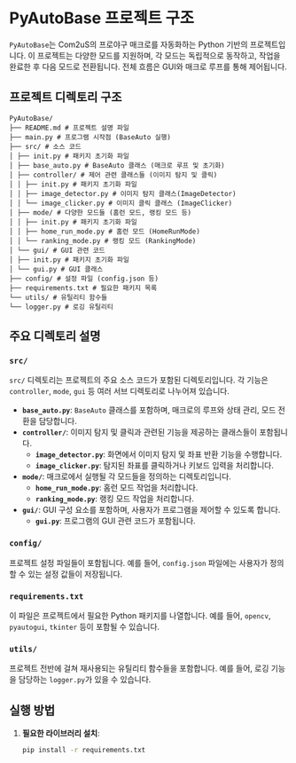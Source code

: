 # PyAutoBase 프로젝트 구조

`PyAutoBase`는 Com2uS의 프로야구 매크로를 자동화하는 Python 기반의 프로젝트입니다. 이 프로젝트는 다양한 모드를 지원하며, 각 모드는 독립적으로 동작하고, 작업을 완료한 후 다음 모드로 전환됩니다. 전체 흐름은 GUI와 매크로 루프를 통해 제어됩니다.

## 프로젝트 디렉토리 구조

```
PyAutoBase/
├── README.md # 프로젝트 설명 파일
├── main.py # 프로그램 시작점 (BaseAuto 실행)
├── src/ # 소스 코드
│ ├── init.py # 패키지 초기화 파일
│ ├── base_auto.py # BaseAuto 클래스 (매크로 루프 및 초기화)
│ ├── controller/ # 제어 관련 클래스들 (이미지 탐지 및 클릭)
│ │ ├── init.py # 패키지 초기화 파일
│ │ ├── image_detector.py # 이미지 탐지 클래스(ImageDetector)
│ │ └── image_clicker.py # 이미지 클릭 클래스 (ImageClicker)
│ ├── mode/ # 다양한 모드들 (홈런 모드, 랭킹 모드 등)
│ │ ├── init.py # 패키지 초기화 파일
│ │ ├── home_run_mode.py # 홈런 모드 (HomeRunMode)
│ │ └── ranking_mode.py # 랭킹 모드 (RankingMode)
│ └── gui/ # GUI 관련 코드
│ ├── init.py # 패키지 초기화 파일
│ └── gui.py # GUI 클래스
├── config/ # 설정 파일 (config.json 등)
├── requirements.txt # 필요한 패키지 목록
└── utils/ # 유틸리티 함수들
└── logger.py # 로깅 유틸리티
```

## 주요 디렉토리 설명

### `src/`
`src/` 디렉토리는 프로젝트의 주요 소스 코드가 포함된 디렉토리입니다. 각 기능은 `controller`, `mode`, `gui` 등 여러 서브 디렉토리로 나누어져 있습니다.

- **`base_auto.py`**: `BaseAuto` 클래스를 포함하며, 매크로의 루프와 상태 관리, 모드 전환을 담당합니다.
- **`controller/`**: 이미지 탐지 및 클릭과 관련된 기능을 제공하는 클래스들이 포함됩니다.
    - **`image_detector.py`**: 화면에서 이미지 탐지 및 좌표 반환 기능을 수행합니다.
    - **`image_clicker.py`**: 탐지된 좌표를 클릭하거나 키보드 입력을 처리합니다.
- **`mode/`**: 매크로에서 실행될 각 모드들을 정의하는 디렉토리입니다.
    - **`home_run_mode.py`**: 홈런 모드 작업을 처리합니다.
    - **`ranking_mode.py`**: 랭킹 모드 작업을 처리합니다.
- **`gui/`**: GUI 구성 요소를 포함하며, 사용자가 프로그램을 제어할 수 있도록 합니다.
    - **`gui.py`**: 프로그램의 GUI 관련 코드가 포함됩니다.

### `config/`
프로젝트 설정 파일들이 포함됩니다. 예를 들어, `config.json` 파일에는 사용자가 정의할 수 있는 설정 값들이 저장됩니다.

### `requirements.txt`
이 파일은 프로젝트에서 필요한 Python 패키지를 나열합니다. 예를 들어, `opencv`, `pyautogui`, `tkinter` 등이 포함될 수 있습니다.

### `utils/`
프로젝트 전반에 걸쳐 재사용되는 유틸리티 함수들을 포함합니다. 예를 들어, 로깅 기능을 담당하는 `logger.py`가 있을 수 있습니다.

## 실행 방법

1. **필요한 라이브러리 설치**:
   ```bash
   pip install -r requirements.txt
